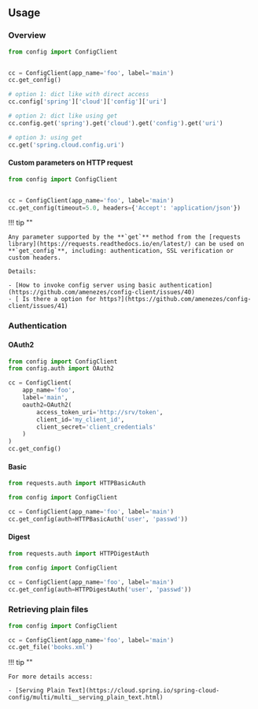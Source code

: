 ## Usage

### Overview

``` py linenums="1"
from config import ConfigClient


cc = ConfigClient(app_name='foo', label='main')
cc.get_config()

# option 1: dict like with direct access
cc.config['spring']['cloud']['config']['uri']

# option 2: dict like using get
cc.config.get('spring').get('cloud').get('config').get('uri')

# option 3: using get
cc.get('spring.cloud.config.uri')
```

#### Custom parameters on HTTP request

``` py linenums="1"
from config import ConfigClient


cc = ConfigClient(app_name='foo', label='main')
cc.get_config(timeout=5.0, headers={'Accept': 'application/json'})
```

!!! tip ""

    Any parameter supported by the **`get`** method from the [requests library](https://requests.readthedocs.io/en/latest/) can be used on **`get_config`**, including: authentication, SSL verification or custom headers.
    
    Details:
    
    - [How to invoke config server using basic authentication](https://github.com/amenezes/config-client/issues/40)
    - [ Is there a option for https?](https://github.com/amenezes/config-client/issues/41)


### Authentication

#### OAuth2

``` py linenums="1"
from config import ConfigClient
from config.auth import OAuth2

cc = ConfigClient(
    app_name='foo',
    label='main',
    oauth2=OAuth2(
        access_token_uri='http://srv/token',
        client_id='my_client_id',
        client_secret='client_credentials'
    )
)
cc.get_config()
```

#### Basic

``` py linenums="1"
from requests.auth import HTTPBasicAuth

from config import ConfigClient

cc = ConfigClient(app_name='foo', label='main')
cc.get_config(auth=HTTPBasicAuth('user', 'passwd'))
```

#### Digest

``` py linenums="1"
from requests.auth import HTTPDigestAuth

from config import ConfigClient

cc = ConfigClient(app_name='foo', label='main')
cc.get_config(auth=HTTPDigestAuth('user', 'passwd'))
```


### Retrieving plain files

``` py linenums="1"
from config import ConfigClient

cc = ConfigClient(app_name='foo', label='main')
cc.get_file('books.xml')
```

!!! tip ""

    For more details access:
    
    - [Serving Plain Text](https://cloud.spring.io/spring-cloud-config/multi/multi__serving_plain_text.html)
